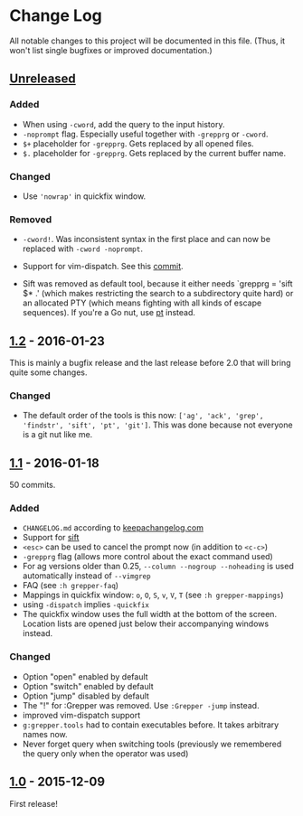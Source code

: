 # Change Log

All notable changes to this project will be documented in this file. (Thus, it
won't list single bugfixes or improved documentation.)

## [Unreleased]

### Added

- When using `-cword`, add the query to the input history.
- `-noprompt` flag. Especially useful together with `-grepprg` or `-cword`.
- `$+` placeholder for `-grepprg`. Gets replaced by all opened files.
- `$.` placeholder for `-grepprg`. Gets replaced by the current buffer name.

### Changed

- Use `'nowrap'` in quickfix window.

### Removed

- `-cword!`. Was inconsistent syntax in the first place and can now be replaced
  with `-cword -noprompt`.
- Support for vim-dispatch. See this
  [commit](https://github.com/mhinz/vim-grepper/commit/c345137c336c531209a6082a6fcd5c2722d45773).

- Sift was removed as default tool, because it either needs `grepprg = 'sift $*
  .' (which makes restricting the search to a subdirectory quite hard) or an
  allocated PTY (which means fighting with all kinds of escape sequences). If
  you're a Go nut, use
  [pt](https://github.com/monochromegane/the_platinum_searcher) instead.

## [1.2] - 2016-01-23

This is mainly a bugfix release and the last release before 2.0 that will bring
quite some changes.

### Changed

- The default order of the tools is this now: `['ag', 'ack', 'grep', 'findstr',
  'sift', 'pt', 'git']`. This was done because not everyone is a git nut like
  me.

## [1.1] - 2016-01-18

50 commits.

### Added

- `CHANGELOG.md` according to [keepachangelog.com](http://keepachangelog.com)
- Support for [sift](https://sift-tool.org)
- `<esc>` can be used to cancel the prompt now (in addition to `<c-c>`)
- `-grepprg` flag (allows more control about the exact command used)
- For ag versions older than 0.25, `--column --nogroup --noheading` is used
  automatically instead of `--vimgrep`
- FAQ (see `:h grepper-faq`)
- Mappings in quickfix window: `o`, `O`, `S`, `v`, `V`, `T` (see `:h
  grepper-mappings`)
- using `-dispatch` implies `-quickfix`
- The quickfix window uses the full width at the bottom of the screen. Location
  lists are opened just below their accompanying windows instead.

### Changed

- Option "open" enabled by default
- Option "switch" enabled by default
- Option "jump" disabled by default
- The "!" for :Grepper was removed. Use `:Grepper -jump` instead.
- improved vim-dispatch support
- `g:grepper.tools` had to contain executables before. It takes arbitrary names
  now.
- Never forget query when switching tools (previously we remembered the query
  only when the operator was used)

## [1.0] - 2015-12-09

First release!

[Unreleased]: https://github.com/mhinz/vim-grepper/compare/v1.2...HEAD
[1.2]: https://github.com/mhinz/vim-grepper/compare/v1.1...v1.2
[1.1]: https://github.com/mhinz/vim-grepper/compare/v1.0...v1.1
[1.0]: https://github.com/mhinz/vim-grepper/compare/8b9234f...v1.0
